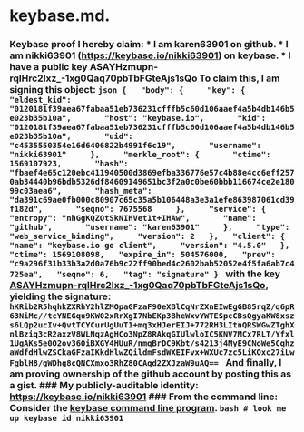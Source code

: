 # keybase.md.
### Keybase proof  I hereby claim:    * I am karen63901 on github.   * I am nikki63901 (https://keybase.io/nikki63901) on keybase.   * I have a public key ASAYHzmupn-rqlHrc2Ixz_-1xg0Qaq70pbTbFGteAjs1sQo  To claim this, I am signing this object:  ```json {   "body": {     "key": {       "eldest_kid": "0120181f39aea67fabaa51eb736231cfffb5c60d106aaef4a5b4db146b5e023b35b10a",       "host": "keybase.io",       "kid": "0120181f39aea67fabaa51eb736231cfffb5c60d106aaef4a5b4db146b5e023b35b10a",       "uid": "c4535550354e16d6406822b4991f6c19",       "username": "nikki63901"     },     "merkle_root": {       "ctime": 1569107923,       "hash": "fbaef4e65c120ebc411940500d3869efba336776e57c4b88e4cc6eff2570ab34440b96bdb5326df84609149651bc3f2a0c0be60bbb116674ce2e18099c03aea6",       "hash_meta": "da391c69ae0fb000c80907c65c35a5b106448a3e3a1efe863987061cd39f182d",       "seqno": 7675568     },     "service": {       "entropy": "nhGgKQZOtSkNIHVet1t+IHAw",       "name": "github",       "username": "karen63901"     },     "type": "web_service_binding",     "version": 2   },   "client": {     "name": "keybase.io go client",     "version": "4.5.0"   },   "ctime": 1569108098,   "expire_in": 504576000,   "prev": "c9a296f31b33b3a2d0a76b9c22ff90bed4c2602bab52052e4f5fa6ab7c4725ea",   "seqno": 6,   "tag": "signature" } ```  with the key [ASAYHzmupn-rqlHrc2Ixz_-1xg0Qaq70pbTbFGteAjs1sQo](https://keybase.io/nikki63901), yielding the signature:  ``` hKRib2R5hqhkZXRhY2hlZMOpaGFzaF90eXBlCqNrZXnEIwEgGB85rqZ/q6pR63NiMc//tcYNEGqu9KW02xRrXgI7NbEKp3BheWxvYWTESpcCBsQgyaKW8xszs6LQp2ucIv+QvtTCYCurUgUuT1+mq3xHJerEIJ+772RH3LItnQRSWGwZTghXnlBziq3cR2axzV8WLNqzAgHCo3NpZ8RAkqGIUlwloIC5KNV7MCx7RLT/Yfxl1UgAKs5e0O2ov36OiBXGY4HUuR/nmqBrDC9Kbt/s4213j4MyE9CNoWe5CqhzaWdfdHlwZSCkaGFzaIKkdHlwZQildmFsdWXEIFvx+WXUc7zc5LiKOxc27iLwFgblH8/gWDhg8cQNCXmxo3RhZ80CAqd2ZXJzaW9uAQ==  ```  And finally, I am proving ownership of the github account by posting this as a gist.  ### My publicly-auditable identity:  https://keybase.io/nikki63901  ### From the command line:  Consider the [keybase command line program](https://keybase.io/download).  ```bash # look me up keybase id nikki63901 ```
